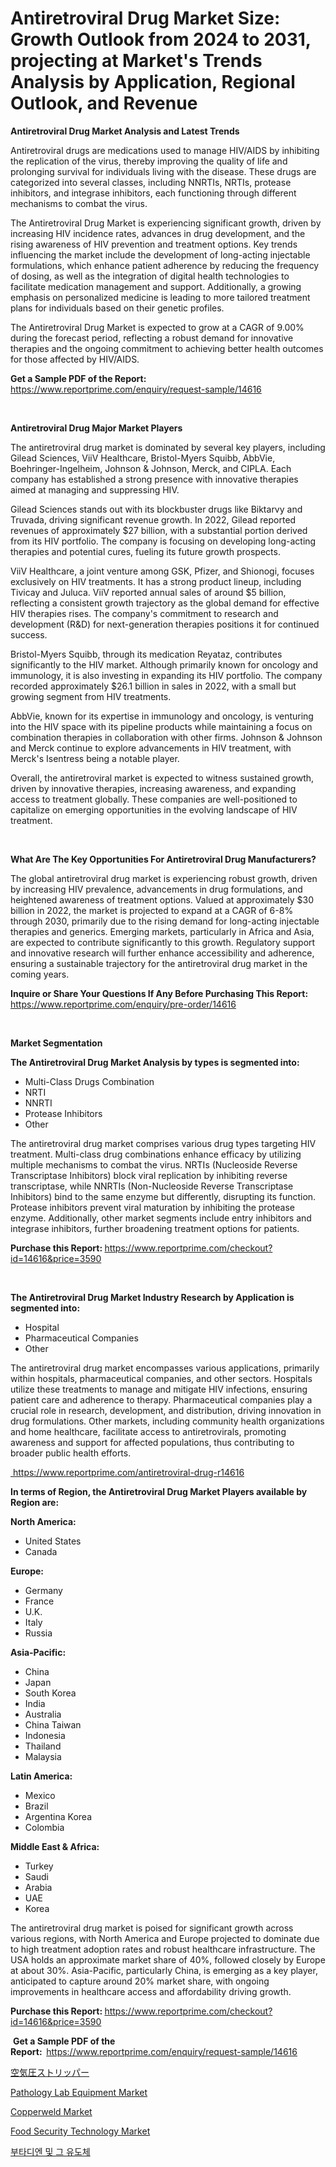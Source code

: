 <p><h1>Antiretroviral Drug Market Size: Growth Outlook from 2024 to 2031, projecting at Market's Trends Analysis by Application, Regional Outlook, and Revenue</h1></p><p><strong>Antiretroviral Drug Market Analysis and Latest Trends</strong></p>
<p><p>Antiretroviral drugs are medications used to manage HIV/AIDS by inhibiting the replication of the virus, thereby improving the quality of life and prolonging survival for individuals living with the disease. These drugs are categorized into several classes, including NNRTIs, NRTIs, protease inhibitors, and integrase inhibitors, each functioning through different mechanisms to combat the virus.</p><p>The Antiretroviral Drug Market is experiencing significant growth, driven by increasing HIV incidence rates, advances in drug development, and the rising awareness of HIV prevention and treatment options. Key trends influencing the market include the development of long-acting injectable formulations, which enhance patient adherence by reducing the frequency of dosing, as well as the integration of digital health technologies to facilitate medication management and support. Additionally, a growing emphasis on personalized medicine is leading to more tailored treatment plans for individuals based on their genetic profiles.</p><p>The Antiretroviral Drug Market is expected to grow at a CAGR of 9.00% during the forecast period, reflecting a robust demand for innovative therapies and the ongoing commitment to achieving better health outcomes for those affected by HIV/AIDS.</p></p>
<p><strong>Get a Sample PDF of the Report:&nbsp;</strong> <a href="https://www.reportprime.com/enquiry/request-sample/14616">https://www.reportprime.com/enquiry/request-sample/14616</a></p>
<p>&nbsp;</p>
<p><strong>Antiretroviral Drug Major Market Players</strong></p>
<p><p>The antiretroviral drug market is dominated by several key players, including Gilead Sciences, ViiV Healthcare, Bristol-Myers Squibb, AbbVie, Boehringer-Ingelheim, Johnson & Johnson, Merck, and CIPLA. Each company has established a strong presence with innovative therapies aimed at managing and suppressing HIV.</p><p>Gilead Sciences stands out with its blockbuster drugs like Biktarvy and Truvada, driving significant revenue growth. In 2022, Gilead reported revenues of approximately $27 billion, with a substantial portion derived from its HIV portfolio. The company is focusing on developing long-acting therapies and potential cures, fueling its future growth prospects.</p><p>ViiV Healthcare, a joint venture among GSK, Pfizer, and Shionogi, focuses exclusively on HIV treatments. It has a strong product lineup, including Tivicay and Juluca. ViiV reported annual sales of around $5 billion, reflecting a consistent growth trajectory as the global demand for effective HIV therapies rises. The company's commitment to research and development (R&D) for next-generation therapies positions it for continued success.</p><p>Bristol-Myers Squibb, through its medication Reyataz, contributes significantly to the HIV market. Although primarily known for oncology and immunology, it is also investing in expanding its HIV portfolio. The company recorded approximately $26.1 billion in sales in 2022, with a small but growing segment from HIV treatments.</p><p>AbbVie, known for its expertise in immunology and oncology, is venturing into the HIV space with its pipeline products while maintaining a focus on combination therapies in collaboration with other firms. Johnson & Johnson and Merck continue to explore advancements in HIV treatment, with Merck's Isentress being a notable player.</p><p>Overall, the antiretroviral market is expected to witness sustained growth, driven by innovative therapies, increasing awareness, and expanding access to treatment globally. These companies are well-positioned to capitalize on emerging opportunities in the evolving landscape of HIV treatment.</p></p>
<p>&nbsp;</p>
<p><strong>What Are The Key Opportunities For Antiretroviral Drug Manufacturers?</strong></p>
<p><p>The global antiretroviral drug market is experiencing robust growth, driven by increasing HIV prevalence, advancements in drug formulations, and heightened awareness of treatment options. Valued at approximately $30 billion in 2022, the market is projected to expand at a CAGR of 6-8% through 2030, primarily due to the rising demand for long-acting injectable therapies and generics. Emerging markets, particularly in Africa and Asia, are expected to contribute significantly to this growth. Regulatory support and innovative research will further enhance accessibility and adherence, ensuring a sustainable trajectory for the antiretroviral drug market in the coming years.</p></p>
<p><strong>Inquire or Share Your Questions If Any Before Purchasing This Report:</strong> <a href="https://www.reportprime.com/enquiry/pre-order/14616">https://www.reportprime.com/enquiry/pre-order/14616</a></p>
<p>&nbsp;</p>
<p><strong>Market Segmentation</strong></p>
<p><strong>The Antiretroviral Drug Market Analysis by types is segmented into:</strong></p>
<p><ul><li>Multi-Class Drugs Combination</li><li>NRTI</li><li>NNRTI</li><li>Protease Inhibitors</li><li>Other</li></ul></p>
<p><p>The antiretroviral drug market comprises various drug types targeting HIV treatment. Multi-class drug combinations enhance efficacy by utilizing multiple mechanisms to combat the virus. NRTIs (Nucleoside Reverse Transcriptase Inhibitors) block viral replication by inhibiting reverse transcriptase, while NNRTIs (Non-Nucleoside Reverse Transcriptase Inhibitors) bind to the same enzyme but differently, disrupting its function. Protease inhibitors prevent viral maturation by inhibiting the protease enzyme. Additionally, other market segments include entry inhibitors and integrase inhibitors, further broadening treatment options for patients.</p></p>
<p><strong>Purchase this Report:&nbsp;</strong><a href="https://www.reportprime.com/checkout?id=14616&price=3590">https://www.reportprime.com/checkout?id=14616&price=3590</a></p>
<p>&nbsp;</p>
<p><strong>The Antiretroviral Drug Market Industry Research by Application is segmented into:</strong></p>
<p><ul><li>Hospital</li><li>Pharmaceutical Companies</li><li>Other</li></ul></p>
<p><p>The antiretroviral drug market encompasses various applications, primarily within hospitals, pharmaceutical companies, and other sectors. Hospitals utilize these treatments to manage and mitigate HIV infections, ensuring patient care and adherence to therapy. Pharmaceutical companies play a crucial role in research, development, and distribution, driving innovation in drug formulations. Other markets, including community health organizations and home healthcare, facilitate access to antiretrovirals, promoting awareness and support for affected populations, thus contributing to broader public health efforts.</p></p>
<p><a href="https://www.reportprime.com/antiretroviral-drug-r14616">&nbsp;https://www.reportprime.com/antiretroviral-drug-r14616</a></p>
<p><strong>In terms of Region, the Antiretroviral Drug Market Players available by Region are:</strong></p>
<p>
    <p> <strong> North America: </strong>
        <ul>
            <li>United States</li>
            <li>Canada</li>
        </ul>
        </p> 
    <p> <strong> Europe: </strong>
        <ul>
            <li>Germany</li>
            <li>France</li>
            <li>U.K.</li>
            <li>Italy</li>
            <li>Russia</li>
        </ul>
        </p> 
    <p> <strong> Asia-Pacific: </strong>
        <ul>
            <li>China</li>
            <li>Japan</li>
            <li>South Korea</li>
            <li>India</li>
            <li>Australia</li>
            <li>China Taiwan</li>
            <li>Indonesia</li>
            <li>Thailand</li>
            <li>Malaysia</li>
        </ul>
        </p> 
    <p> <strong> Latin America: </strong>
        <ul>
            <li>Mexico</li>
            <li>Brazil</li>
            <li>Argentina Korea</li>
            <li>Colombia</li>
        </ul>
        </p> 
    <p> <strong> Middle East & Africa: </strong>
        <ul>
            <li>Turkey</li>
            <li>Saudi</li>
            <li>Arabia</li>
            <li>UAE</li>
            <li>Korea</li>
        </ul>
    </p>
    </p>
<p><p>The antiretroviral drug market is poised for significant growth across various regions, with North America and Europe projected to dominate due to high treatment adoption rates and robust healthcare infrastructure. The USA holds an approximate market share of 40%, followed closely by Europe at about 30%. Asia-Pacific, particularly China, is emerging as a key player, anticipated to capture around 20% market share, with ongoing improvements in healthcare access and affordability driving growth.</p></p>
<p><strong>Purchase this Report: </strong><a href="https://www.reportprime.com/checkout?id=14616&price=3590">https://www.reportprime.com/checkout?id=14616&price=3590</a></p>
<p>&nbsp;<strong>Get a Sample PDF of the Report:&nbsp;&nbsp;</strong><a href="https://www.reportprime.com/enquiry/request-sample/14616">https://www.reportprime.com/enquiry/request-sample/14616</a></p>
<p><strong></strong></p>
<p><p><a href="https://medium.com/@raap8632/pneumatic-strippers-market-%E3%81%AF-%E3%82%B3%E3%82%B9%E3%83%88%E7%AE%A1%E7%90%86%E3%81%A8%E5%8A%B9%E7%8E%87%E5%90%91%E4%B8%8A%E3%82%92%E5%84%AA%E5%85%88%E3%81%97%E3%81%BE%E3%81%99-%E3%81%95%E3%82%89%E3%81%AB-%E5%A0%B1%E5%91%8A%E6%9B%B8%E3%81%AF%E5%B8%82%E5%A0%B4%E3%81%AE%E9%9C%80%E8%A6%81%E9%9D%A2%E3%81%A8%E4%BE%9B%E7%B5%A6%E9%9D%A2%E3%81%AE%E4%B8%A1%E6%96%B9%E3%82%92%E3%82%AB%E3%83%90%E3%83%BC%E3%81%97%E3%81%A6%E3%81%84%E3%81%BE%E3%81%99-pneumatic-strippers-f8f850c7bd15">空気圧ストリッパー</a></p><p><a href="https://www.linkedin.com/pulse/what-driving-global-pathology-lab-equipment-market-dive-trends-qao3c?trackingId=N5j9%2FEKQTc6JM6TpbHX0Tw%3D%3D">Pathology Lab Equipment Market</a></p><p><a href="https://issuu.com/reportprime-2/docs/copperweld-market-size-2030.pptx_acf2499fe12cc8">Copperweld Market</a></p><p><a href="https://www.linkedin.com/pulse/global-food-security-technology-market-trends-analysis-bkv6c?trackingId=%2F4lnJUjMSRqH%2F3FJyceMTA%3D%3D">Food Security Technology Market</a></p><p><a href="https://medium.com/@eunicevaughan35/%EC%84%B8%EA%B3%84-butadiene-and-its-derivatives-market-%EC%9D%80-2024%EC%97%90%EC%84%9C-2031%EB%A1%9C-%EC%97%B0%ED%8F%89%EA%B7%A0-%EC%A6%9D%EA%B0%80%EC%9C%A8%EC%9D%84-%EB%B3%B4%EC%9D%BC-%EA%B2%83%EC%9C%BC%EB%A1%9C-%EC%98%88%EC%83%81%EB%90%A9%EB%8B%88%EB%8B%A4-395e61f0b89b">부타디엔 및 그 유도체</a></p></p>